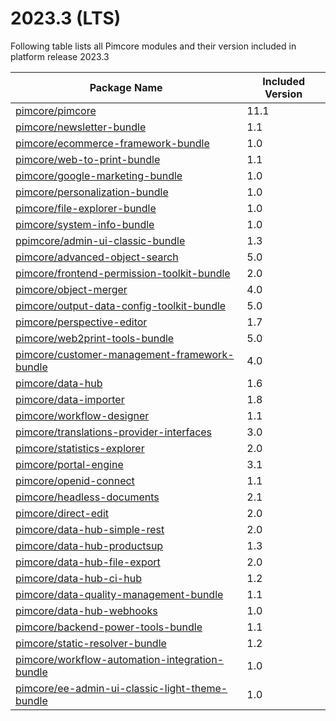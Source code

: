 # 2023.3 (LTS)

Following table lists all Pimcore modules and their version included in platform release 2023.3

| Package Name                                                                              | Included Version |
|-------------------------------------------------------------------------------------------|------------------|
| [pimcore/pimcore](https://github.com/pimcore/pimcore)                                     | 11.1             |
| [pimcore/newsletter-bundle](https://github.com/pimcore/newsletter-bundle)                 | 1.1              |
| [pimcore/ecommerce-framework-bundle](https://github.com/pimcore/ecommerce-framework-bundle) | 1.0              |
| [pimcore/web-to-print-bundle](https://github.com/pimcore/web-to-print-bundle)             | 1.1              |
| [pimcore/google-marketing-bundle](https://github.com/pimcore/google-marketing-bundle)     | 1.0              |
| [pimcore/personalization-bundle](https://github.com/pimcore/personalization-bundle) | 1.0              |
| [pimcore/file-explorer-bundle](https://github.com/pimcore/file-explorer-bundle) | 1.0              |
| [pimcore/system-info-bundle](https://github.com/pimcore/system-info-bundle) | 1.0              |
| [ppimcore/admin-ui-classic-bundle](https://github.com/pimcore/admin-ui-classic-bundle) | 1.3              |
| [pimcore/advanced-object-search](https://github.com/pimcore/advanced-object-search) | 5.0              |
| [pimcore/frontend-permission-toolkit-bundle](https://github.com/pimcore/frontend-permission-toolkit) | 2.0              | 
| [pimcore/object-merger](https://github.com/pimcore/object-merger) | 4.0              | 
| [pimcore/output-data-config-toolkit-bundle](https://github.com/pimcore/output-data-config-toolkit) | 5.0              |
| [pimcore/perspective-editor](https://github.com/pimcore/perspective-editor) | 1.7              | 
| [pimcore/web2print-tools-bundle](https://github.com/pimcore/web2print-tools) | 5.0              |
| [pimcore/customer-management-framework-bundle](https://github.com/pimcore/customer-data-framework) | 4.0              | 
| [pimcore/data-hub](https://github.com/pimcore/data-hub) | 1.6              | 
| [pimcore/data-importer](https://github.com/pimcore/data-importer) | 1.8              | 
| [pimcore/workflow-designer](https://github.com/pimcore/workflow-designer) | 1.1              | 
| [pimcore/translations-provider-interfaces](https://github.com/pimcore/translations-provider-interfaces) | 3.0              |
| [pimcore/statistics-explorer](https://github.com/pimcore/statistics-explorer) | 2.0              | 
| [pimcore/portal-engine](https://github.com/pimcore/portal-engine) | 3.1              | 
| [pimcore/openid-connect](https://github.com/pimcore/openid-connect) | 1.1              | 
| [pimcore/headless-documents](https://github.com/pimcore/headless-documents) | 2.1              | 
| [pimcore/direct-edit](https://github.com/pimcore/direct-edit) | 2.0              | 
| [pimcore/data-hub-simple-rest](https://github.com/pimcore/data-hub-simple-rest) | 2.0              | 
| [pimcore/data-hub-productsup](https://github.com/pimcore/data-hub-productsup) | 1.3              | 
| [pimcore/data-hub-file-export](https://github.com/pimcore/data-hub-file-export) | 2.0              | 
| [pimcore/data-hub-ci-hub](https://github.com/pimcore/data-hub-ci-hub) | 1.2              | 
| [pimcore/data-quality-management-bundle](https://github.com/pimcore/data-quality-management-bundle) | 1.1              |
| [pimcore/data-hub-webhooks](https://github.com/pimcore/data-hub-webhooks) | 1.0              |
| [pimcore/backend-power-tools-bundle](https://github.com/pimcore/backend-power-tools-bundle) | 1.1              |
| [pimcore/static-resolver-bundle](https://github.com/pimcore/static-resolver-bundle) | 1.2              |
| [pimcore/workflow-automation-integration-bundle](https://github.com/pimcore/workflow-automation-integration-bundle) | 1.0              |
| [pimcore/ee-admin-ui-classic-light-theme-bundle](https://github.com/pimcore/ee-admin-ui-classic-light-theme-bundle) | 1.0              |